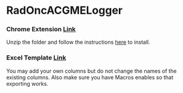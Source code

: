 # RadOncACGMELogger
### Chrome Extension [Link](https://cladbury.github.io/RadOncACGMELogger/ACGME%20Extension.zip)
Unzip the folder and follow the instructions [here](https://webkul.com/blog/how-to-install-the-unpacked-extension-in-chrome/) to install.
### Excel Template [Link](https://cladbury.github.io/RadOncACGMELogger/template.xlsm)
You may add your own columns but do not change the names of the existing columns. Also make sure you have Macros enables so that exporting works.
